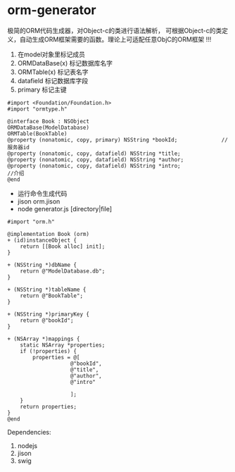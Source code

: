 # orm-generator
极简的ORM代码生成器，对Object-c的类进行语法解析， 可根据Object-c的类定义，自动生成ORM框架需要的函数。理论上可适配任意ObjC的ORM框架 !!!


1. 在model对象里标记成员
2. ORMDataBase(x) 标记数据库名字
3. ORMTable(x) 标记表名字
4. datafield 标记数据库字段
5. primary 标记主键

```
#import <Foundation/Foundation.h>
#import "ormtype.h"

@interface Book : NSObject
ORMDataBase(ModelDatabase)
ORMTable(BookTable)
@property (nonatomic, copy, primary) NSString *bookId;              //服务器id
@property (nonatomic, copy, datafield) NSString *title;
@property (nonatomic, copy, datafield) NSString *author;
@property (nonatomic, copy, datafield) NSString *intro;              //介绍
@end
```

* 运行命令生成代码
* jison orm.jison
* node generator.js [directory|file]

```
#import "orm.h"

@implementation Book (orm)
+ (id)instanceObject {
    return [[Book alloc] init];
}

+ (NSString *)dbName {
    return @"ModelDatabase.db";
}

+ (NSString *)tableName {
    return @"BookTable";
}

+ (NSString *)primaryKey {
    return @"bookId";
}

+ (NSArray *)mappings {
    static NSArray *properties;
    if (!properties) {
        properties = @[
    				@"bookId",
			    	@"title",
			    	@"author",
			    	@"intro"
			    	
			    	];
    }
    return properties;
}
@end
```

Dependencies:

1. nodejs
2. jison
3. swig 